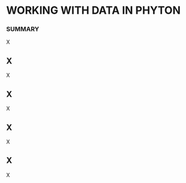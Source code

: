 
# WORKING WITH DATA IN PHYTON #

### SUMMARY ###

X



## X ##

X



## X ##

X



## X ##

X



## X ##

X